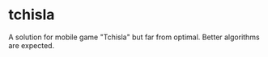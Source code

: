 # tchisla
A solution for mobile game "Tchisla" but far from optimal. Better algorithms are expected.
